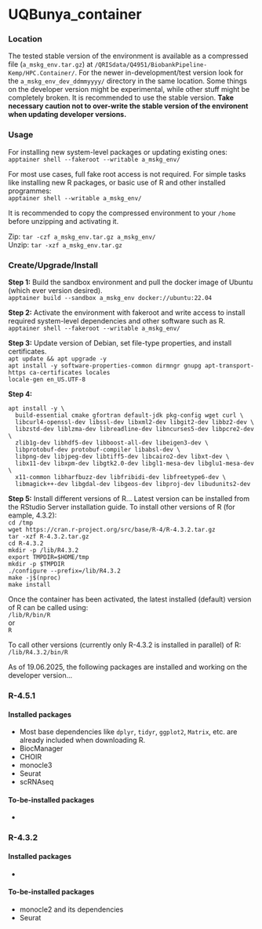 # UQBunya_container

### Location

The tested stable version of the environment is available as a compressed file (`a_mskg_env.tar.gz`) at `/QRISdata/Q4951/BiobankPipeline-Kemp/HPC.Container/`. For the newer in-development/test version look for the `a_mskg_env_dev_ddmmyyyy/` directory in the same location. Some things on the developer version might be experimental, while other stuff might be completely broken. It is recommended to use the stable version. **Take necessary caution not to over-write the stable version of the environent when updating developer versions.**

### Usage

For installing new system-level packages or updating existing ones: <br>
`apptainer shell --fakeroot --writable a_mskg_env/`

For most use cases, full fake root access is not required. For simple tasks like installing new R packages, or basic use of R and other installed programmes: <br>
`apptainer shell --writable a_mskg_env/`

It is recommended to copy the compressed environment to your `/home` before unzipping and activating it. 

Zip: `tar -czf a_mskg_env.tar.gz a_mskg_env/` <br>
Unzip: `tar -xzf a_mskg_env.tar.gz`

### Create/Upgrade/Install

**Step 1:** Build the sandbox environment and pull the docker image of Ubuntu (which ever version desired). <br>
`apptainer build --sandbox a_mskg_env docker://ubuntu:22.04
`

**Step 2:** Activate the environment with fakeroot and write access to install required system-level dependencies and other software such as R. <br>
`apptainer shell --fakeroot --writable a_mskg_env/
`

**Step 3:** Update version of Debian, set file-type properties, and install certificates. <br>
`apt update && apt upgrade -y` <br>
`apt install -y software-properties-common dirmngr gnupg apt-transport-https ca-certificates locales` <br>
`locale-gen en_US.UTF-8`

**Step 4:** <br>
```
apt install -y \
  build-essential cmake gfortran default-jdk pkg-config wget curl \
  libcurl4-openssl-dev libssl-dev libxml2-dev libgit2-dev libbz2-dev \
  libzstd-dev liblzma-dev libreadline-dev libncurses5-dev libpcre2-dev \
  zlib1g-dev libhdf5-dev libboost-all-dev libeigen3-dev \
  libprotobuf-dev protobuf-compiler libabsl-dev \
  libpng-dev libjpeg-dev libtiff5-dev libcairo2-dev libxt-dev \
  libx11-dev libxpm-dev libgtk2.0-dev libgl1-mesa-dev libglu1-mesa-dev \
  x11-common libharfbuzz-dev libfribidi-dev libfreetype6-dev \
  libmagick++-dev libgdal-dev libgeos-dev libproj-dev libudunits2-dev
```

**Step 5:** Install different versions of R... Latest version can be installed from the RStudio Server installation guide. To install other versions of R (for eample, 4.3.2): <br>
`cd /tmp` <br>
`wget https://cran.r-project.org/src/base/R-4/R-4.3.2.tar.gz` <br>
`tar -xzf R-4.3.2.tar.gz` <br>
`cd R-4.3.2`<br>
`mkdir -p /lib/R4.3.2` <br>
`export TMPDIR=$HOME/tmp` <br>
`mkdir -p $TMPDIR` <br>
`./configure --prefix=/lib/R4.3.2` <br>
`make -j$(nproc)` <br>
`make install` <br>


Once the container has been activated, the latest installed (default) version of R can be called using: <br>
`/lib/R/bin/R` <br>
or <br>
`R` <br> 

To call other versions (currently only R-4.3.2 is installed in parallel) of R: <br>
`/lib/R4.3.2/bin/R` <br>

As of 19.06.2025, the following packages are installed and working on the developer version...

### R-4.5.1 
#### Installed packages

- Most base dependencies like `dplyr`, `tidyr`, `ggplot2`, `Matrix`, etc. are already included when downloading R.
- BiocManager
- CHOIR
- monocle3
- Seurat
- scRNAseq

#### To-be-installed packages 
- 

### R-4.3.2
#### Installed packages
-
#### To-be-installed packages
- monocle2 and its dependencies
- Seurat
